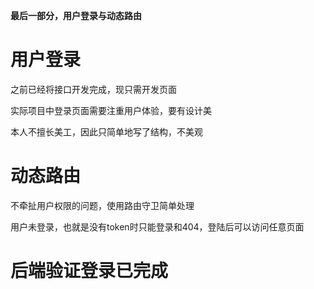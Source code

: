 **最后一部分，用户登录与动态路由**



# 用户登录

之前已经将接口开发完成，现只需开发页面

实际项目中登录页面需要注重用户体验，要有设计美

本人不擅长美工，因此只简单地写了结构，不美观



# 动态路由

不牵扯用户权限的问题，使用路由守卫简单处理

用户未登录，也就是没有token时只能登录和404，登陆后可以访问任意页面



# 后端验证登录已完成



